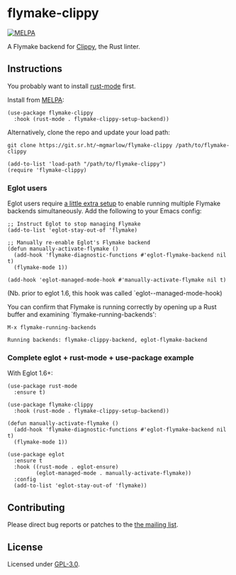 # flymake-clippy

[![MELPA](https://melpa.org/packages/flymake-clippy-badge.svg)](https://melpa.org/#/flymake-clippy)

A Flymake backend for [Clippy](https://doc.rust-lang.org/stable/clippy/index.html), the Rust linter.

## Instructions

You probably want to install [rust-mode](https://github.com/rust-lang/rust-mode) first.

Install from [MELPA](https://melpa.org/#/getting-started):

``` elisp
(use-package flymake-clippy
  :hook (rust-mode . flymake-clippy-setup-backend))
```

Alternatively, clone the repo and update your load path:

```
git clone https://git.sr.ht/~mgmarlow/flymake-clippy /path/to/flymake-clippy
```

```elisp
(add-to-list 'load-path "/path/to/flymake-clippy")
(require 'flymake-clippy)
```

### Eglot users

Eglot users require [a little extra setup](https://github.com/joaotavora/eglot/issues/268) to enable running multiple Flymake backends simultaneously. Add the following to your Emacs config:

```elisp
;; Instruct Eglot to stop managing Flymake
(add-to-list 'eglot-stay-out-of 'flymake)

;; Manually re-enable Eglot's Flymake backend
(defun manually-activate-flymake ()
  (add-hook 'flymake-diagnostic-functions #'eglot-flymake-backend nil t)
  (flymake-mode 1))

(add-hook 'eglot-managed-mode-hook #'manually-activate-flymake nil t)
```

(Nb. prior to eglot 1.6, this hook was called `eglot--managed-mode-hook)

You can confirm that Flymake is running correctly by opening up a Rust buffer and examining `flymake-running-backends':

```
M-x flymake-running-backends

Running backends: flymake-clippy-backend, eglot-flymake-backend
```

### Complete eglot + rust-mode + use-package example

With Eglot 1.6+:

```elisp
(use-package rust-mode
  :ensure t)

(use-package flymake-clippy
  :hook (rust-mode . flymake-clippy-setup-backend))

(defun manually-activate-flymake ()
  (add-hook 'flymake-diagnostic-functions #'eglot-flymake-backend nil t)
  (flymake-mode 1))

(use-package eglot
  :ensure t
  :hook ((rust-mode . eglot-ensure)
         (eglot-managed-mode . manually-activate-flymake))
  :config
  (add-to-list 'eglot-stay-out-of 'flymake))
```

## Contributing

Please direct bug reports or patches to the [the mailing list](https://lists.sr.ht/~mgmarlow/public-inbox).

## License

Licensed under [GPL-3.0](./LICENSE).
